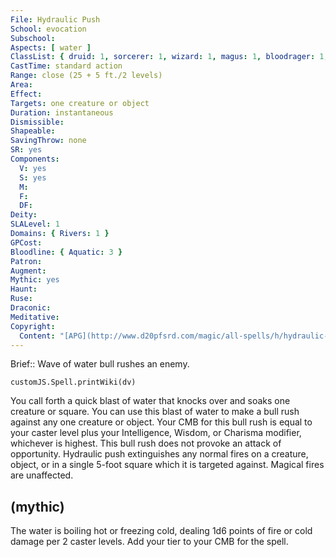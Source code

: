 ```yaml
---
File: Hydraulic Push
School: evocation
Subschool: 
Aspects: [ water ]
ClassList: { druid: 1, sorcerer: 1, wizard: 1, magus: 1, bloodrager: 1, shaman: 1 }
CastTime: standard action
Range: close (25 + 5 ft./2 levels)
Area: 
Effect: 
Targets: one creature or object
Duration: instantaneous
Dismissible: 
Shapeable: 
SavingThrow: none
SR: yes
Components:
  V: yes
  S: yes
  M: 
  F: 
  DF: 
Deity: 
SLALevel: 1
Domains: { Rivers: 1 }
GPCost: 
Bloodline: { Aquatic: 3 }
Patron: 
Augment: 
Mythic: yes
Haunt: 
Ruse: 
Draconic: 
Meditative: 
Copyright:
  Content: "[APG](http://www.d20pfsrd.com/magic/all-spells/h/hydraulic-push)"
---
```

Brief:: Wave of water bull rushes an enemy.

```dataviewjs
customJS.Spell.printWiki(dv)
```

You call forth a quick blast of water that knocks over and soaks one creature or square. You can use this blast of water to make a bull rush against any one creature or object. Your CMB for this bull rush is equal to your caster level plus your Intelligence, Wisdom, or Charisma modifier, whichever is highest. This bull rush does not provoke an attack of opportunity. Hydraulic push extinguishes any normal fires on a creature, object, or in a single 5-foot square which it is targeted against. Magical fires are unaffected.


## (mythic)

The water is boiling hot or freezing cold, dealing 1d6 points of fire or cold damage per 2 caster levels. Add your tier to your CMB for the spell.
